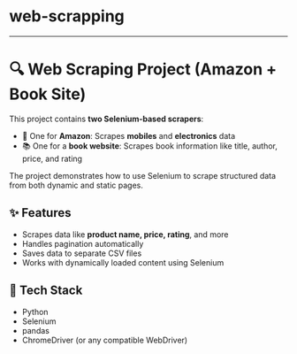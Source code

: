 # web-scrapping
---

# 🔍 Web Scraping Project (Amazon + Book Site)

This project contains **two Selenium-based scrapers**:

- 🛒 One for **Amazon**: Scrapes **mobiles** and **electronics** data  
- 📚 One for a **book website**: Scrapes book information like title, author, price, and rating  

The project demonstrates how to use Selenium to scrape structured data from both dynamic and static pages.

## ✨ Features

- Scrapes data like **product name, price, rating**, and more  
- Handles pagination automatically  
- Saves data to separate CSV files  
- Works with dynamically loaded content using Selenium  

## 🧰 Tech Stack

- Python  
- Selenium  
- pandas  
- ChromeDriver (or any compatible WebDriver)  
